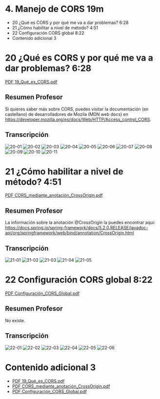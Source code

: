 # 4. Manejo de CORS 19m

* 20 ¿Qué es CORS y por qué me va a dar problemas? 6:28 
* 21 ¿Cómo habilitar a nivel de método? 4:51 
* 22 Configuración CORS global 8:22 
* Contenido adicional 3

# 20 ¿Qué es CORS y por qué me va a dar problemas? 6:28

[PDF 19_Qué_es_CORS.pdf](pdfs/19_Qué_es_CORS.pdf)

## Resumen Profesor

Si quieres saber más sobre CORS, puedes visitar la documentación (en castellano) de desarrolladores de Mozila (MDN web docs) en https://developer.mozilla.org/es/docs/Web/HTTP/Access_control_CORS.

## Transcripción

![20-01](images/20-01.png)
![20-02](images/20-02.png)
![20-03](images/20-03.png)
![20-04](images/20-04.png)
![20-05](images/20-05.png)
![20-06](images/20-06.png)
![20-07](images/20-07.png)
![20-08](images/20-08.png)
![20-09](images/20-09.png)
![20-10](images/20-10.png)
![20-11](images/20-11.png)

# 21 ¿Cómo habilitar a nivel de método? 4:51 

[PDF CORS_mediante_anotación_CrossOrigin.pdf](pdfs/20_CORS_mediante_anotación_CrossOrigin.pdf)

## Resumen Profesor

La información sobre la anotación @CrossOrigin la puedes encontrar aquí: https://docs.spring.io/spring-framework/docs/5.2.0.RELEASE/javadoc-api/org/springframework/web/bind/annotation/CrossOrigin.html

## Transcripción

![21-01](images/21-01.png)
![21-02](images/21-02.png)
![21-03](images/21-03.png)
![21-04](images/21-04.png)
![21-05](images/21-05.png)

# 22 Configuración CORS global 8:22 

[PDF Configuración_CORS_Global.pdf](pdfs/21_Configuración_CORS_Global.pdf)

## Resumen Profesor

No existe.

## Transcripción

![22-01](images/22-01.png)
![22-02](images/22-02.png)
![22-03](images/22-03.png)
![22-04](images/22-04.png)
![22-05](images/22-05.png)
![22-06](images/22-06.png)

# Contenido adicional 3

* [PDF 19_Qué_es_CORS.pdf](pdfs/19_Qué_es_CORS.pdf)
* [PDF CORS_mediante_anotación_CrossOrigin.pdf](pdfs/20_CORS_mediante_anotación_CrossOrigin.pdf)
* [PDF Configuración_CORS_Global.pdf](pdfs/21_Configuración_CORS_Global.pdf)
